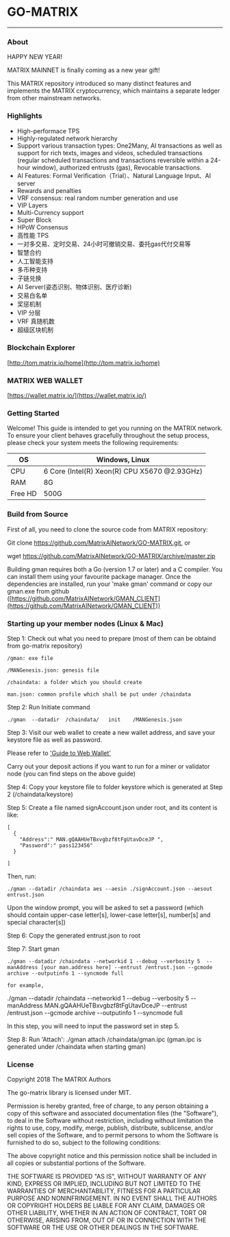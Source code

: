 # GO-MATRIX
---

### About
HAPPY NEW YEAR!

MATRIX MAINNET is finally coming as a new year gift!

This MATRIX repository introduced so many distinct features and implements the MATRIX cryptocurrency, which maintains a separate ledger from other mainstream networks.

### Highlights

+ High-performace TPS
+ Highly-regulated network hierarchy
+ Support various transaction types: One2Many, AI transactions as well as support for rich texts, images and videos, scheduled transactions (regular scheduled transactions and transactions reversible within a 24-hour window), authorized entrusts (gas), Revocable transactions.
+ AI Features: Formal Verification（Trial）、Natural Language Input、AI server
+ Rewards and penalties
+ VRF consensus: real random number generation and use
+ VIP Layers
+ Multi-Currency support
+ Super Block
+ HPoW Consensus
+ 高性能 TPS
+ 一对多交易、定时交易、24小时可撤销交易、委托gas代付交易等
+ 智慧合约
+ 人工智能支持
+ 多币种支持
+ 子链兑换
+ AI Server(姿态识别、物体识别、医疗诊断)
+ 交易白名单
+ 奖惩机制
+ VIP 分层
+ VRF 真随机数
+ 超级区块机制


### Blockchain Explorer

[http://tom.matrix.io/home](http://tom.matrix.io/home)

### MATRIX WEB WALLET

[https://wallet.matrix.io/](https://wallet.matrix.io/)

### Getting Started
Welcome! This guide is intended to get you running on the MATRIX network. To ensure your client behaves gracefully throughout the setup process, please check your system meets the following requirements:


| OS      | Windows, Linux                               |
|---------|----------------------------------------------|
| CPU     | 6 Core (Intel(R) Xeon(R) CPU X5670 @2.93GHz) |
| RAM     | 8G                                           |
| Free HD | 500G                                         |


### Build from Source

First of all, you need to clone the source code from MATRIX repository:

Git clone https://github.com/MatrixAINetwork/GO-MATRIX.git, or

wget https://github.com/MatrixAINetwork/GO-MATRIX/archive/master.zip

Building gman requires both a Go (version 1.7 or later) and a C compiler. You can install them using your favourite package manager. Once the dependencies are installed, run your 'make gman' command or copy our gman.exe from github ([https://github.com/MatrixAINetwork/GMAN_CLIENT](https://github.com/MatrixAINetwork/GMAN_CLIENT))


### Starting up your member nodes (Linux & Mac)

Step 1: Check out what you need to prepare (most of them can be obtaind from go-matrix repository)

    /gman: exe file

    /MANGenesis.json: genesis file

    /chaindata: a folder which you should create

    man.json: common profile which shall be put under /chaindata

Step 2: Run Initiate command

    ./gman  --datadir  /chaindata/   init    /MANGenesis.json

Step 3: Visit our web wallet to create a new wallet address, and save your keystore file as well as password.

Please refer to ['Guide to Web Wallet'](https://github.com/MatrixAINetwork/MATRIX_docs/blob/master/ENGLISH_DOCS/MATRIX_Web_Wallet/MATRIX%20Web%20Wallet.md)

Carry out your deposit actions if you want to run for a miner or validator node (you can find steps on the above guide)

Step 4: Copy your keystore file to folder keystore which is generated at Step 2 (/chaindata/keystore)

Step 5: Create a file named signAccount.json under root, and its content is like:

    [
      {
        "Address":" MAN.gQAAHUeTBxvgbzf8tFgUtavDceJP ",
        "Password":" pass123456"
      }

    ]
Then, run: 

    ./gman --datadir /chaindata aes --aesin ./signAccount.json --aesout entrust.json

Upon the window prompt, you will be asked to set a password (which should contain upper-case letter[s], lower-case letter[s], number[s] and special character[s])

Step 6: Copy the generated entrust.json to root

Step 7: Start gman

    ./gman --datadir /chaindata --networkid 1 --debug --verbosity 5  --manAddress [your man.address here] --entrust /entrust.json --gcmode archive --outputinfo 1 --syncmode full 

    for example, 

./gman --datadir /chaindata --networkid 1 --debug --verbosity 5 --manAddress MAN.gQAAHUeTBxvgbzf8tFgUtavDceJP --entrust /entrust.json --gcmode archive --outputinfo 1 --syncmode full

In this step, you will need to input the password set in step 5.

Step 8: Run 'Attach': ./gman attach /chaindata/gman.ipc (gman.ipc is generated under /chaindata when starting gman)



### License
Copyright 2018 The MATRIX Authors

The go-matrix library is licensed under MIT.

Permission is hereby granted, free of charge, to any person obtaining a copy of this software and associated documentation files (the "Software"), to deal in the Software without restriction, including without limitation the rights to use, copy, modify, merge, publish, distribute, sublicense, and/or sell copies of the Software, and to permit persons to whom the Software is furnished to do so, subject to the following conditions:

The above copyright notice and this permission notice shall be included in all copies or substantial portions of the Software.

THE SOFTWARE IS PROVIDED "AS IS", WITHOUT WARRANTY OF ANY KIND, EXPRESS OR IMPLIED, INCLUDING BUT NOT LIMITED TO THE WARRANTIES OF MERCHANTABILITY, FITNESS FOR A PARTICULAR PURPOSE AND NONINFRINGEMENT. IN NO EVENT SHALL THE AUTHORS OR COPYRIGHT HOLDERS BE LIABLE FOR ANY CLAIM, DAMAGES OR OTHER LIABILITY, WHETHER IN AN ACTION OF CONTRACT, TORT OR OTHERWISE, ARISING FROM, OUT OF OR IN CONNECTION WITH THE SOFTWARE OR THE USE OR OTHER DEALINGS IN THE SOFTWARE.
